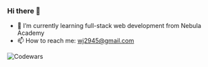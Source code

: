 ### Hi there 👋

- 🌱 I’m currently learning full-stack web development from Nebula Academy
- 📫 How to reach me: wj2945@gmail.com

![Codewars](https://github.r2v.ch/codewars?user=Jason2945)
